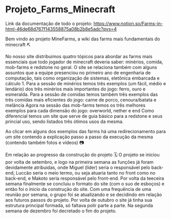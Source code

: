 # Projeto_Farms_Minecraft

Link da documentação de todo o projeto: https://www.notion.so/Farms-in-html-46de68d767f143558875a08b2b8e5adc?pvs=4

Bem vindo ao projeto MineFarms, a wiki das farms mais fundamentais do minecraft ⛏️

No nosso site distribuimos quatro tópicos para abordar as farms mais essenciais que todo jogador de minecraft deveria saber: minérios, comida, mob-farms e redstone no geral. O site se relaciona também com alguns assuntos que a equipe presenciou no primeiro ano de engenharia de computação, tais como organização de sistemas, eletônica embarcada e cálculo 1.
Para a sessão de minérios temos três exemplos (um fácil, médio e lendário) dos três minérios mais importantes do jogo: ferro, ouro e esmeralda.
Para a sessão de comidas temos também três exemplos das três comidas mais eficientes do jogo: carne de porco, cenoura/batata e melância
Agora na sessão das mob-farms temos os três melhores exemplos para cada dimensão do jogo: overworld, nether e end
Como diferencial temos um site que serve de guia básico para a redstone e seus princial uso, sendo listados três ótimos usos da mesma.

Ao clicar em alguns dos exemplos das farms há uma redirecionamento para um site contendo a explicação passo a passo da execução da mesma (contendo também fotos e vídeos) 📷

Em relação ao progresso da construção do projeto 🗓️
O projeto se iniciou por volta de setembro, e logo na primeira semana as funções já foram devidamente atribuidas, onde Miguel (líder) seria o responsável pelo back-end, Luccão seria o meio termo, ou seja atuaria tanto no front como no back-end, e Makoto seria responsável pelo front-end. Por volta da teeceira semana finalmente se concluiu o formato do site (com o suo de esboços) e então foi o ínicio da construção do site. Com uma frequência de uma reunião por semana, o grupo foi se atualizando e se decidindo em relação aos futuros passos do projeto. Por volta de outubro o site já tinha sua estrutura principal formada, só faltava polir parte a parte. Na segunda semana de dezembro foi decretado o fim do projeto.

